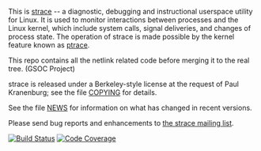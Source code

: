 This is [strace](http://strace.io) -- a diagnostic, debugging and instructional userspace utility for Linux.  It is used to monitor interactions between processes and the Linux kernel, which include system calls, signal deliveries, and changes of process state.  The operation of strace is made possible by the kernel feature known as [ptrace](http://man7.org/linux/man-pages/man2/ptrace.2.html).

This repo contains all the netlink related code before merging it to the real tree. (GSOC Project)

strace is released under a Berkeley-style license at the request of Paul Kranenburg; see the file [COPYING](https://raw.githubusercontent.com/strace/strace/master/COPYING) for details.

See the file [NEWS](https://raw.githubusercontent.com/strace/strace/master/NEWS) for information on what has changed in recent versions.

Please send bug reports and enhancements to [the strace mailing list](https://lists.sourceforge.net/lists/listinfo/strace-devel).

[![Build Status](https://travis-ci.org/strace/strace.svg?branch=master)](https://travis-ci.org/strace/strace) [![Code Coverage](https://codecov.io/github/strace/strace/coverage.svg?branch=master)](https://codecov.io/github/strace/strace?branch=master)
